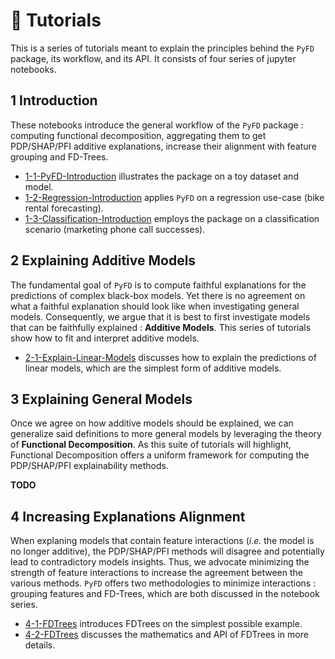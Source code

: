 # 🧠 Tutorials

This is a series of tutorials meant to explain the principles behind the `PyFD` package, its workflow, and its API.
It consists of four series of jupyter notebooks.

## 1 Introduction
These notebooks introduce the general workflow of the `PyFD` package : computing functional decomposition, aggregating them to
get PDP/SHAP/PFI additive explanations, increase their alignment with feature grouping and FD-Trees.
- [1-1-PyFD-Introduction](https://github.com/gablabc/PyFD/blob/master/tutorials/1-1-PyFD-Introduction.ipynb) illustrates the package on a toy dataset and model.
- [1-2-Regression-Introduction](https://github.com/gablabc/PyFD/blob/master/tutorials/1-2-Regression-Introduction.ipynb) applies `PyFD` on a regression use-case (bike rental forecasting).
- [1-3-Classification-Introduction](https://github.com/gablabc/PyFD/blob/master/tutorials/1-3-Classification-Introduction.ipynb) employs the package on a classification scenario (marketing phone call successes).

## 2 Explaining Additive Models
The fundamental goal of `PyFD` is to compute faithful explanations for the predictions of complex black-box models. Yet there is no agreement on what a faithful explanation
should look like when investigating general models. Consequently, we argue that it is best to first investigate models that can be faithfully explained : **Additive Models**. 
This series of tutorials show how to fit and interpret additive models. 

- [2-1-Explain-Linear-Models](https://github.com/gablabc/PyFD/blob/master/tutorials/2-1-Explain-Linear-Models.ipynb) discusses how to explain the predictions of linear models, 
which are the simplest form of additive models.

## 3 Explaining General Models 
Once we agree on how additive models should be explained, we can generalize said definitions to more general models by leveraging the theory of **Functional Decomposition**. 
As this suite of tutorials will highlight, Functional Decomposition offers a uniform framework for computing the PDP/SHAP/PFI explainability methods.

**TODO**

## 4 Increasing Explanations Alignment
When explaning models that contain feature interactions (*i.e.* the model is no longer additive), the PDP/SHAP/PFI methods will disagree and potentially lead to contradictory
models insights. Thus, we advocate minimizing the strength of feature interactions to increase the agreement between the various methods. `PyFD` offers two methodologies
to minimize interactions : grouping features and FD-Trees, which are both discussed in the notebook series.

- [4-1-FDTrees](https://github.com/gablabc/PyFD/blob/master/tutorials/4-1-FDTrees.ipynb) introduces FDTrees on the simplest possible example.
- [4-2-FDTrees](https://github.com/gablabc/PyFD/blob/master/tutorials/4-2-FDTrees.ipynb) discusses the mathematics and API of FDTrees in more details. 
